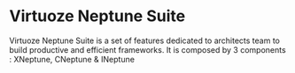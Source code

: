 # Virtuoze Neptune Suite
Virtuoze Neptune Suite is a set of features dedicated to architects team to build productive and efficient frameworks. It is composed by 3 components : XNeptune, CNeptune & INeptune
